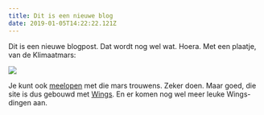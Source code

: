 ```yaml
---
title: Dit is een nieuwe blog
date: 2019-01-05T14:22:22.121Z
---
```

Dit is een nieuwe blogpost. Dat wordt nog wel wat. Hoera. Met een plaatje, van de Klimaatmars:

![](https://bureaubolster.s3-eu-west-1.amazonaws.com/Photo-2019-01-23-17-11.JPG)

Je kunt ook [meelopen](https://beweging.groenlinks.nl/klimaatmars) met die mars trouwens. Zeker doen. Maar goed, die site is dus gebouwd met [Wings](https://wings-platform.com). En er komen nog wel meer leuke Wings-dingen aan. 